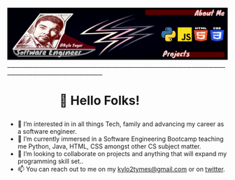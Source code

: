 ![Header](https://github.com/KyleYagher/KyleYagher/blob/main/banner.png "Header")
________________________________________________________________________________________________________________</p>
# &nbsp;&nbsp;&nbsp;&nbsp;&nbsp;&nbsp;&nbsp;&nbsp;&nbsp;&nbsp;&nbsp;&nbsp;&nbsp;&nbsp;&nbsp;&nbsp;&nbsp;&nbsp;👋 Hello Folks! </p>
- 👀 I’m interested in in all things Tech, family and advancing my career as a software engineer.
- 🌱 I’m currently immersed in a Software Engineering Bootcamp teaching me Python, Java, HTML, CSS amongst other CS subject matter.
- 💞️ I’m looking to collaborate on projects and anything that will expand my programming skill set..
- 📫 You can reach out to me on my kylo2tymes@gmail.com or on [twitter](https://twitter.com/KyleYagher).
<!---
KyleYagher/KyleYagher is a ✨ special ✨ repository because its `README.md` (this file) appears on your GitHub profile.
You can click the Preview link to take a look at your changes.
--->
